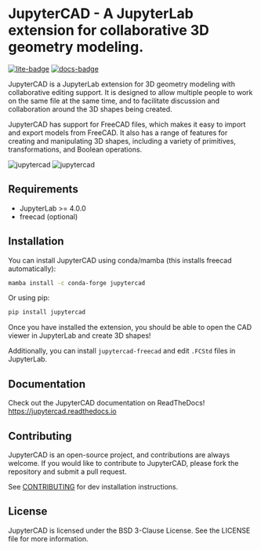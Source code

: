 # JupyterCAD - A JupyterLab extension for collaborative 3D geometry modeling.

[![lite-badge]][lite] [![docs-badge]][docs]

[lite-badge]: https://jupyterlite.rtfd.io/en/latest/_static/badge.svg
[lite]: https://jupytercad.github.io/JupyterCAD/
[docs-badge]: https://readthedocs.org/projects/jupytergis/badge/?version=latest
[docs]: https://jupytercad.readthedocs.io/

JupyterCAD is a JupyterLab extension for 3D geometry modeling with collaborative editing support. It is designed to allow multiple people to work on the same file at the same time, and to facilitate discussion and collaboration around the 3D shapes being created.

JupyterCAD has support for FreeCAD files, which makes it easy to import and export models from FreeCAD. It also has a range of features for creating and manipulating 3D shapes, including a variety of primitives, transformations, and Boolean operations.

![jupytercad](https://raw.githubusercontent.com/jupytercad/JupyterCAD/refs/heads/main/docs/source/assets/jupytercad-screenshot.png#gh-dark-mode-only)
![jupytercad](https://raw.githubusercontent.com/jupytercad/JupyterCAD/refs/heads/main/docs/source/assets/jupytercad-light-ss.png#gh-light-mode-only)

## Requirements

- JupyterLab >= 4.0.0
- freecad (optional)

## Installation

You can install JupyterCAD using conda/mamba (this installs freecad automatically):

```bash
mamba install -c conda-forge jupytercad
```


Or using pip:

```bash
pip install jupytercad
```

Once you have installed the extension, you should be able to open the CAD viewer in JupyterLab and create 3D shapes!

Additionally, you can install `jupytercad-freecad` and edit `.FCStd` files in JupyterLab.

## Documentation

Check out the JupyterCAD documentation on ReadTheDocs! https://jupytercad.readthedocs.io

## Contributing

JupyterCAD is an open-source project, and contributions are always welcome. If you would like to contribute to JupyterCAD, please fork the repository and submit a pull request.

See [CONTRIBUTING](https://github.com/jupytercad/JupyterCAD/blob/main/CONTRIBUTING.md) for dev installation instructions.

## License

JupyterCAD is licensed under the BSD 3-Clause License. See the LICENSE file for more information.
